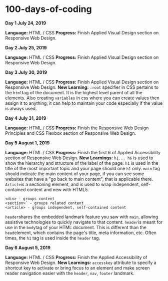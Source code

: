 # 100-days-of-coding

**Day 1 July 24, 2019**

**Language:** HTML / CSS
**Progress:** Finish Applied Visual Design section on Responsive Web Design. 

**Day 2 July 25, 2019**

**Language:** HTML / CSS
**Progress:** Finish Applied Visual Design section on Responsive Web Design. 

**Day 3 July 30, 2019**

**Language:** HTML / CSS
**Progress:** Finish Applied Visual Design section on Responsive Web Design. 
**New Learning:** `:root` specifier in CSS pertains to the `html`tag of the document. It is the highest level parent of all the elements. Also creating `variables` in css where you can create values then assign it to anything, it can help to maintain your code especially if the value is always used.

**Day 4 July 31, 2019**

**Language:** HTML / CSS
**Progress:** Finish the Responsive Web Design Principles and CSS Flexbox section of Responsive Web Design. 

**Day 5 August 1, 2019**

**Language:** HTML / CSS
**Progress:** Finish the first 6 of Applied Accessibility section of Responsive Web Design. 
**New Learnings:** `h1... h6` is used to show the hierarchy and structure of the label of the page. `h1` is used in the title of the most important topic and your page should one `h1` only.   `main` tag should indicate the main content of your page, if you can see some websites that have a "go back to main content",  that is applicable there. `Article`is a sectioning element, and is used to wrap independent, self-contained content and new with HTML5.
```
<div> - groups content  
<section>` - groups related content  
<article> - groups independent, self-contained content
```
`header`shares the embedded landmark feature you saw with  `main`, allowing assistive technologies to quickly navigate to that content.
`header`is meant for use in the  `body`tag of your HTML document. This is different than the  `head`element, which contains the page's title, meta information, etc. Often times, the `h1` tag is used inside the `header` tag.

**Day 6 August 5, 2019**

**Language:** HTML / CSS
**Progress:** Finish the Applied Accessibility of Responsive Web Design. 
**New Learnings:** `accesskey` attribute to specify a shortcut key to activate or bring focus to an element and make screen reader navigation easier with the `header`, `nav`, `footer` landmark.
